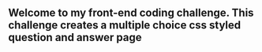 ## Welcome to my front-end coding challenge. This challenge creates a multiple choice css styled question and answer page
